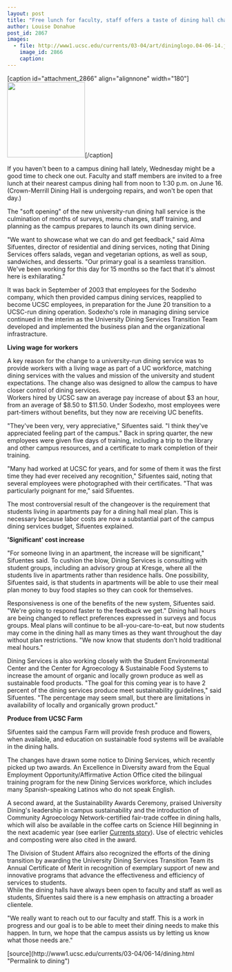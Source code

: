 ```yaml
---
layout: post
title: "Free lunch for faculty, staff offers a taste of dining hall changes"
author: Louise Donahue
post_id: 2867
images:
  - file: http://www1.ucsc.edu/currents/03-04/art/dininglogo.04-06-14.jpg
    image_id: 2866
    caption: 
---
```


[caption id="attachment_2866" align="alignnone" width="180"]<a href="http://localhost/mysite/wp-content/uploads/2004/06/dininglogo.04-06-14.jpg"><img class="size-full wp-image-2866" src="http://localhost/mysite/wp-content/uploads/2004/06/dininglogo.04-06-14.jpg" alt="" width="180" height="174" /></a>[/caption]
<p>
  If you haven't been to a campus dining hall lately, Wednesday might be a good time to check one out. Faculty and staff members are invited to a free lunch at their nearest campus dining hall from noon to 1:30 p.m. on June 16. (Crown-Merrill Dining Hall is undergoing repairs, and won't be open that day.)<br>
</p>
<p>
  The "soft opening" of the new university-run dining hall service is the culmination of months of surveys, menu changes, staff training, and planning as the campus prepares to launch its own dining service.<br>
</p>
<p>
  "We want to showcase what we can do and get feedback," said Alma Sifuentes, director of residential and dining services, noting that Dining Services offers salads, vegan and vegetarian options, as well as soup, sandwiches, and desserts. "Our primary goal is a seamless transition. We've been working for this day for 15 months so the fact that it's almost here is exhilarating."<br>
</p>
<p>
  It was back in September of 2003 that employees for the Sodexho company, which then provided campus dining services, reapplied to become UCSC employees, in preparation for the June 20 transition to a UCSC-run dining operation. Sodexho's role in managing dining service continued in the interim as the University Dining Services Transition Team developed and implemented the business plan and the organizational infrastracture.<br>
</p>
<p>
  <b>Living wage for workers</b>
</p>
<p>
  A key reason for the change to a university-run dining service was to provide workers with a living wage as part of a UC workforce, matching dining services with the values and mission of the university and student expectations. The change also was designed to allow the campus to have closer control of dining services.<br>
  Workers hired by UCSC saw an average pay increase of about $3 an hour, from an average of $8.50 to $11.50. Under Sodexho, most employees were part-timers without benefits, but they now are receiving UC benefits.<br>
</p>
<p>
  "They've been very, very appreciative," Sifuentes said. "I think they've appreciated feeling part of the campus." Back in spring quarter, the new employees were given five days of training, including a trip to the library and other campus resources, and a certificate to mark completion of their training.
</p>
<p>
  "Many had worked at UCSC for years, and for some of them it was the first time they had ever received any recognition," Sifuentes said, noting that several employees were photographed with their certificates. "That was particularly poignant for me," said Sifuentes.<br>
</p>
<p>
  The most controversial result of the changeover is the requirement that students living in apartments pay for a dining hall meal plan. This is necessary because labor costs are now a substantial part of the campus dining services budget, Sifuentes explained.<br>
</p>
<p>
  <b>'Significant' cost increase</b>
</p>
<p>
  "For someone living in an apartment, the increase will be significant," Sifuentes said. To cushion the blow, Dining Services is consulting with student groups, including an advisory group at Kresge, where all the students live in apartments rather than residence halls. One possibility, Sifuentes said, is that students in apartments will be able to use their meal plan money to buy food staples so they can cook for themselves.<br>
</p>
<p>
  Responsiveness is one of the benefits of the new system, Sifuentes said. "We're going to respond faster to the feedback we get." Dining hall hours are being changed to reflect preferences expressed in surveys and focus groups. Meal plans will continue to be all-you-care-to-eat, but now students may come in the dining hall as many times as they want throughout the day without plan restrictions. "We now know that students don't hold traditional meal hours."<br>
</p>
<p>
  Dining Services is also working closely with the Student Environmental Center and the Center for Agroecology &amp; Sustainable Food Systems to increase the amount of organic and locally grown produce as well as sustainable food products. "The goal for this coming year is to have 2 percent of the dining services produce meet sustainability guidelines," said Sifuentes. "The percentage may seem small, but there are limitations in availability of locally and organically grown product."
</p>
<p>
  <b>Produce from UCSC Farm</b>
</p>
<p>
  Sifuentes said the campus Farm will provide fresh produce and flowers, when available, and education on sustainable food systems will be available in the dining halls.<br>
</p>
<p>
  The changes have drawn some notice to Dining Services, which recently picked up two awards. An Excellence in Diversity award from the Equal Employment Opportunity/Affirmative Action Office cited the bilingual training program for the new Dining Services workforce, which includes many Spanish-speaking Latinos who do not speak English.<br>
</p>
<p>
  A second award, at the Sustainability Awards Ceremony, praised University Dining's leadership in campus sustainability and the introduction of Community Agroecology Network-certified fair-trade coffee in dining halls, which will also be available in the coffee carts on Science Hill beginning in the next academic year (see earlier <a href="http://currents.ucsc.edu/03-04/09-22/coffee.html">Currents story</a>). Use of electric vehicles and composting were also cited in the award.<br>
</p>
<p>
  The Division of Student Affairs also recognized the efforts of the dining transition by awarding the University Dining Services Transition Team its Annual Certificate of Merit in recognition of exemplary support of new and innovative programs that advance the effectiveness and efficiency of services to students.<br>
  While the dining halls have always been open to faculty and staff as well as students, Sifuentes said there is a new emphasis on attracting a broader clientele.
</p>
<p>
  "We really want to reach out to our faculty and staff. This is a work in progress and our goal is to be able to meet their dining needs to make this happen. In turn, we hope that the campus assists us by letting us know what those needs are."<br>
</p>
[source](http://www1.ucsc.edu/currents/03-04/06-14/dining.html "Permalink to dining")
